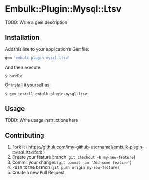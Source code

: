 # Embulk::Plugin::Mysql::Ltsv

TODO: Write a gem description

## Installation

Add this line to your application's Gemfile:

```ruby
gem 'embulk-plugin-mysql-ltsv'
```

And then execute:

    $ bundle

Or install it yourself as:

    $ gem install embulk-plugin-mysql-ltsv

## Usage

TODO: Write usage instructions here

## Contributing

1. Fork it ( https://github.com/[my-github-username]/embulk-plugin-mysql-ltsv/fork )
2. Create your feature branch (`git checkout -b my-new-feature`)
3. Commit your changes (`git commit -am 'Add some feature'`)
4. Push to the branch (`git push origin my-new-feature`)
5. Create a new Pull Request
